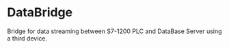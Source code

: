 # DataBridge
Bridge for data streaming between S7-1200 PLC and DataBase Server using a third device.
